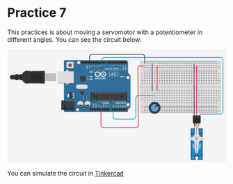 # Practice 7

This practices is about moving a servomotor with a potentiometer in different angles. You can see the circuit below.

![alt text](Practice7.png "Circuit")

You can simulate the circuit in [Tinkercad](https://www.tinkercad.com/things/8JhMdEkz0Up-servot)